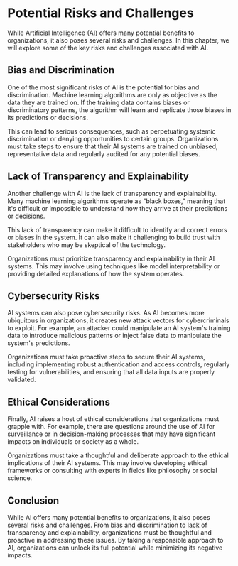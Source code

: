 Potential Risks and Challenges
=====================================================================================

While Artificial Intelligence (AI) offers many potential benefits to organizations, it also poses several risks and challenges. In this chapter, we will explore some of the key risks and challenges associated with AI.

Bias and Discrimination
-----------------------

One of the most significant risks of AI is the potential for bias and discrimination. Machine learning algorithms are only as objective as the data they are trained on. If the training data contains biases or discriminatory patterns, the algorithm will learn and replicate those biases in its predictions or decisions.

This can lead to serious consequences, such as perpetuating systemic discrimination or denying opportunities to certain groups. Organizations must take steps to ensure that their AI systems are trained on unbiased, representative data and regularly audited for any potential biases.

Lack of Transparency and Explainability
---------------------------------------

Another challenge with AI is the lack of transparency and explainability. Many machine learning algorithms operate as "black boxes," meaning that it's difficult or impossible to understand how they arrive at their predictions or decisions.

This lack of transparency can make it difficult to identify and correct errors or biases in the system. It can also make it challenging to build trust with stakeholders who may be skeptical of the technology.

Organizations must prioritize transparency and explainability in their AI systems. This may involve using techniques like model interpretability or providing detailed explanations of how the system operates.

Cybersecurity Risks
-------------------

AI systems can also pose cybersecurity risks. As AI becomes more ubiquitous in organizations, it creates new attack vectors for cybercriminals to exploit. For example, an attacker could manipulate an AI system's training data to introduce malicious patterns or inject false data to manipulate the system's predictions.

Organizations must take proactive steps to secure their AI systems, including implementing robust authentication and access controls, regularly testing for vulnerabilities, and ensuring that all data inputs are properly validated.

Ethical Considerations
----------------------

Finally, AI raises a host of ethical considerations that organizations must grapple with. For example, there are questions around the use of AI for surveillance or in decision-making processes that may have significant impacts on individuals or society as a whole.

Organizations must take a thoughtful and deliberate approach to the ethical implications of their AI systems. This may involve developing ethical frameworks or consulting with experts in fields like philosophy or social science.

Conclusion
----------

While AI offers many potential benefits to organizations, it also poses several risks and challenges. From bias and discrimination to lack of transparency and explainability, organizations must be thoughtful and proactive in addressing these issues. By taking a responsible approach to AI, organizations can unlock its full potential while minimizing its negative impacts.
